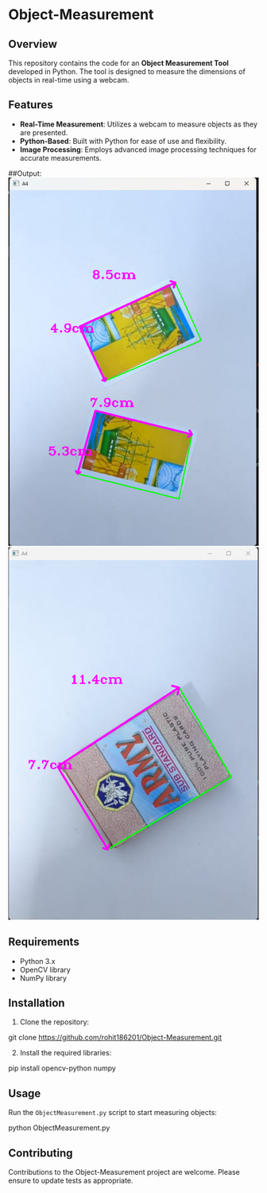 # Object-Measurement

## Overview
This repository contains the code for an **Object Measurement Tool** developed in Python. The tool is designed to measure the dimensions of objects in real-time using a webcam.

## Features
- **Real-Time Measurement**: Utilizes a webcam to measure objects as they are presented.
- **Python-Based**: Built with Python for ease of use and flexibility.
- **Image Processing**: Employs advanced image processing techniques for accurate measurements.

##Output:
![alt text](https://github.com/rohit186201/Object-Measurement/blob/main/Output/Screenshot%202024-02-04%20045930.png)
![alt text](https://github.com/rohit186201/Object-Measurement/blob/main/Output/Screenshot%202024-02-04%20045853.png)

## Requirements
- Python 3.x
- OpenCV library
- NumPy library

## Installation
1. Clone the repository:

git clone https://github.com/rohit186201/Object-Measurement.git

2. Install the required libraries:

pip install opencv-python numpy


## Usage
Run the `ObjectMeasurement.py` script to start measuring objects:

python ObjectMeasurement.py


## Contributing
Contributions to the Object-Measurement project are welcome. Please ensure to update tests as appropriate.

